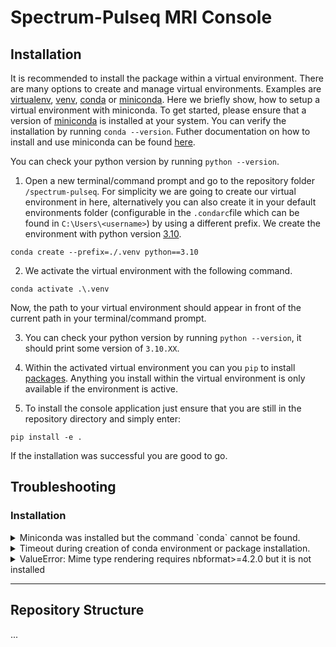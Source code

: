 # Spectrum-Pulseq MRI Console

## Installation

It is recommended to install the package within a virtual environment. There are many options to create and manage virtual environments. Examples are [virtualenv](https://mothergeo-py.readthedocs.io/en/latest/development/how-to/venv-win.html), [venv](https://docs.python.org/3/library/venv.html), [conda](https://docs.conda.io/projects/conda/en/stable/) or [miniconda](https://docs.conda.io/en/latest/miniconda.html).
Here we briefly show, how to setup a virtual environment with miniconda. To get started, please ensure that a version of [miniconda](https://docs.conda.io/en/latest/miniconda.html) is installed at your system. You can verify the installation by running `conda --version`. Futher documentation on how to install and use miniconda can be found [here](https://conda.io/projects/conda/en/stable/user-guide/install/index.html).

You can check your python version by running `python --version`.

1. Open a new terminal/command prompt and go to the repository folder `/spectrum-pulseq`. For simplicity we are going to create our virtual environment in here, alternatively you can also create it in your default environments folder (configurable in the `.condarc`file which can be found in `C:\Users\<username>`) by using a different prefix. We create the environment with python version [3.10](https://peps.python.org/pep-0619/).
```
conda create --prefix=./.venv python==3.10
```

2. We activate the virtual environment with the following command.
```
conda activate .\.venv
```
Now, the path to your virtual environment should appear in front of the current path in your terminal/command prompt.

3. You can check your python version by running `python --version`, it should print some version of `3.10.XX`.

4. Within the activated virtual environment you can you `pip` to install [packages](https://pypi.org/). Anything you install within the virtual environment is only available if the environment is active. 

5. To install the console application just ensure that you are still in the repository directory and simply enter:
```
pip install -e .
```
If the installation was successful you are good to go.



## Troubleshooting

### Installation

<details>
<summary>Miniconda was installed but the command `conda` cannot be found.</summary>
Ensure that you added conda to your system path. You may also want to restart your terminal/command prompt.
</details>

<details>
<summary>Timeout during creation of conda environment or package installation.</summary>
If you are at PTB, ensure that your proxy is configured correctly to install packages with pip or conda respectively.
</details>

<details>
<summary>ValueError: Mime type rendering requires nbformat>=4.2.0 but it is not installed</summary>
If you are at PTB, ensure that your proxy is configured correctly to install packages with pip or conda respectively.
</details>


---

## Repository Structure

...